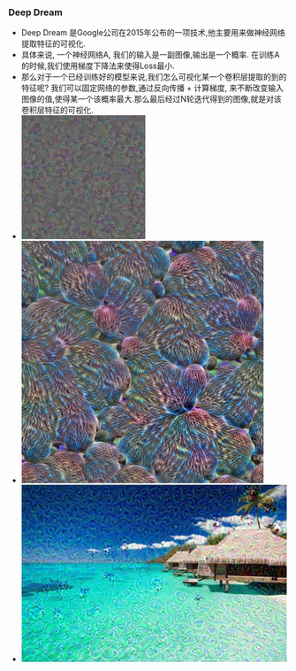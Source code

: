 ### Deep Dream

- Deep Dream 是Google公司在2015年公布的一项技术,他主要用来做神经网络提取特征的可视化.
- 具体来说, 一个神经网络A, 我们的输入是一副图像,输出是一个概率. 在训练A的时候,我们使用梯度下降法来使得Loss最小.
- 那么对于一个已经训练好的模型来说,我们怎么可视化某一个卷积层提取的到的特征呢? 我们可以固定网络的参数,通过反向传播 + 计算梯度, 来不断改变输入图像的值,使得某一个该概率最大.那么最后经过N轮迭代得到的图像,就是对该卷积层特征的可视化.
- ![image](gen_naive200.jpg)
- ![image](gen_multiscale400.jpg)
- ![image](timg200.jpg)